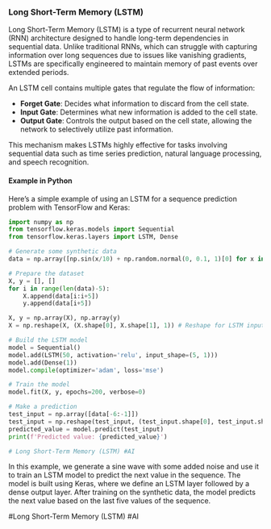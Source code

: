 ### Long Short-Term Memory (LSTM)

Long Short-Term Memory (LSTM) is a type of recurrent neural network (RNN) architecture designed to handle long-term dependencies in sequential data. Unlike traditional RNNs, which can struggle with capturing information over long sequences due to issues like vanishing gradients, LSTMs are specifically engineered to maintain memory of past events over extended periods.

An LSTM cell contains multiple gates that regulate the flow of information:
- **Forget Gate**: Decides what information to discard from the cell state.
- **Input Gate**: Determines what new information is added to the cell state.
- **Output Gate**: Controls the output based on the cell state, allowing the network to selectively utilize past information.

This mechanism makes LSTMs highly effective for tasks involving sequential data such as time series prediction, natural language processing, and speech recognition.

#### Example in Python

Here’s a simple example of using an LSTM for a sequence prediction problem with TensorFlow and Keras:

```python
import numpy as np
from tensorflow.keras.models import Sequential
from tensorflow.keras.layers import LSTM, Dense

# Generate some synthetic data
data = np.array([np.sin(x/10) + np.random.normal(0, 0.1, 1)[0] for x in range(100)])

# Prepare the dataset
X, y = [], []
for i in range(len(data)-5):
    X.append(data[i:i+5])
    y.append(data[i+5])

X, y = np.array(X), np.array(y)
X = np.reshape(X, (X.shape[0], X.shape[1], 1)) # Reshape for LSTM input

# Build the LSTM model
model = Sequential()
model.add(LSTM(50, activation='relu', input_shape=(5, 1)))
model.add(Dense(1))
model.compile(optimizer='adam', loss='mse')

# Train the model
model.fit(X, y, epochs=200, verbose=0)

# Make a prediction
test_input = np.array([data[-6:-1]])
test_input = np.reshape(test_input, (test_input.shape[0], test_input.shape[1], 1))
predicted_value = model.predict(test_input)
print(f'Predicted value: {predicted_value}')

# Long Short-Term Memory (LSTM) #AI
```

In this example, we generate a sine wave with some added noise and use it to train an LSTM model to predict the next value in the sequence. The model is built using Keras, where we define an LSTM layer followed by a dense output layer. After training on the synthetic data, the model predicts the next value based on the last five values of the sequence.

#Long Short-Term Memory (LSTM) #AI